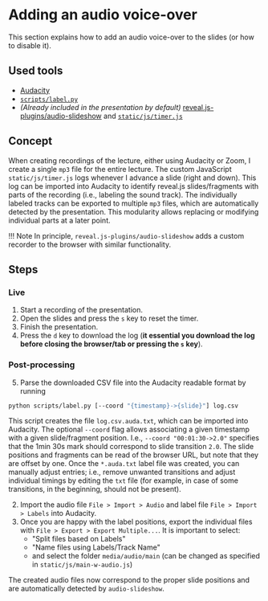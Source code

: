 
# Adding an audio voice-over

This section explains how to add an audio voice-over to the slides (or how to disable it).

## Used tools

* [Audacity](https://www.audacityteam.org/)
* [`scripts/label.py`](https://github.com/ckoerber/group-theory-example-lecture/blob/main/scripts/label.py)
* *(Already included in the presentation by default)* [reveal.js-plugins/audio-slideshow](https://github.com/rajgoel/reveal.js-plugins/tree/master/audio-slideshow) and [`static/js/timer.js`](https://github.com/ckoerber/group-theory-example-lecture/blob/main/static/js/timer.js)

## Concept

When creating recordings of the lecture, either using Audacity or Zoom, I create a single `mp3` file for the entire lecture.
The custom JavaScript `static/js/timer.js` logs whenever I advance a slide (right and down).
This log can be imported into Audacity to identify reveal.js slides/fragments with parts of the recording (i.e., labeling the sound track).
The individually labeled tracks can be exported to multiple `mp3` files, which are automatically detected by the presentation.
This modularity allows replacing or modifying individual parts at a later point.

!!! Note
    In principle, `reveal.js-plugins/audio-slideshow` adds a custom recorder to the browser with similar functionality.


## Steps

### Live

1. Start a recording of the presentation.
2. Open the slides and press the `s` key to reset the timer.
3. Finish the presentation.
4. Press the `d` key to download the log
    (**it essential you download the log before closing the browser/tab or pressing the `s` key**).

### Post-processing

5. Parse the downloaded CSV file into the Audacity readable format by running
```bash
python scripts/label.py [--coord "{timestamp}->{slide}"] log.csv
```
This script creates the file `log.csv.auda.txt`, which can be imported into Audacity.
The optional `--coord` flag allows associating a given timestamp with a given slide/fragment position.
I.e., `--coord "00:01:30->2.0"` specifies that the 1min 30s mark should correspond to slide transition `2.0`.
The slide positions and fragments can be read of the browser URL, but note that they are offset by one.
Once the `*.auda.txt` label file was created, you can manually adjust entries; i.e., remove unwanted transitions and adjust individual timings by editing the `txt` file (for example, in case of some transitions, in the beginning, should not be present).

2. Import the audio file `File > Import > Audio` and label file `File > Import > Labels` into Audacity.
3. Once you are happy with the label positions, export the individual files with `File > Export > Export Multiple...`. It is important to select:
    * "Split files based on Labels"
    * "Name files using Labels/Track Name"
    * and select the folder `media/audio/main` (can be changed as specified in `static/js/main-w-audio.js`)

The created audio files now correspond to the proper slide positions and are automatically detected by `audio-slideshow`.

